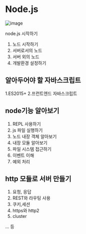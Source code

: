 # Node.js

![image](https://github.com/fire-irror/Node.js-TIL/assets/113905110/794e9522-4f47-41ad-9141-13cecb42bdd1)


node.js 시작하기

1. 노드 시작하기
2. 서버로서의 노드
3. 서버 외의 노드
4. 개발환경 설정하기

## 알아두어야 할 자바스크립트
1.ES2015+
2.프런트엔드 자바스크립트


## node기능 알아보기
1. REPL 사용하기
2. js 파일 실행하기
3. 노드 내장 객체 알아보기
4. 내장 모듈 알아보기
5. 파일 시스템 접근하기
6. 이벤트 이해
7. 예외 처리

## http 모듈로 서버 만들기
1. 요청, 응답
2. REST와 라우팅 사용
3. 쿠키,세션
4. https와 http2
5. cluster

... 등
